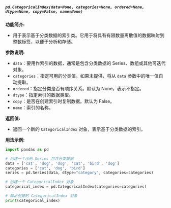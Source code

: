 ##### `pd.CategoricalIndex(data=None, categories=None, ordered=None, dtype=None, copy=False, name=None)`
**功能简介:**
- 用于表示基于分类数据的索引类。它用于将具有有限数量离散值的数据映射到整数标签，以便于分析和存储。

**参数说明:**
- `data`：要用作索引的数据，通常是包含分类数据的 Series、数组或其他可迭代对象。
- `categories`：指定可用的分类值。如果未提供，将从 `data` 参数中的唯一值自动提取。
- `ordered`：指定分类是否有顺序关系。默认为 None，表示不指定。
- `dtype`：指定索引的数据类型。
- `copy`：是否在创建索引时复制数据。默认为 False。
- `name`：索引的名称。

**返回值:**
- 返回一个新的 `CategoricalIndex` 对象，表示基于分类数据的索引。

**用法示例:**
```python
import pandas as pd

# 创建一个示例 Series 包含分类数据
data = ['cat', 'dog', 'dog', 'cat', 'bird', 'dog']
categories = ['cat', 'dog', 'bird']
series = pd.Series(data, dtype="category", categories=categories)

# 创建一个 CategoricalIndex 对象
categorical_index = pd.CategoricalIndex(categories=categories)

# 输出创建的 CategoricalIndex 对象
print(categorical_index)
```


